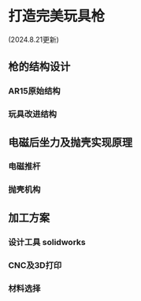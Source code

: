 # 打造完美玩具枪
(2024.8.21更新)

## 枪的结构设计
### AR15原始结构
### 玩具改进结构

## 电磁后坐力及抛壳实现原理
### 电磁推杆
### 抛壳机构

## 加工方案
### 设计工具 solidworks
### CNC及3D打印
### 材料选择
